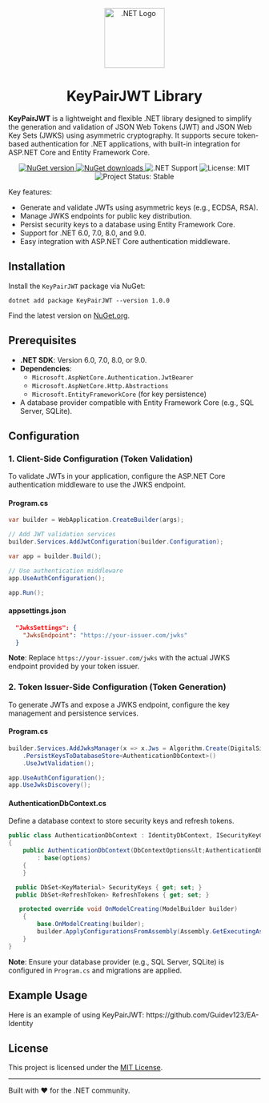 <body>
<p align="center">
  <a href="https://dotnet.microsoft.com/" target="_blank">
    <img src="https://upload.wikimedia.org/wikipedia/commons/e/ee/.NET_Core_Logo.svg" width="120" alt=".NET Logo" />
  </a>
</p>

<h1 align="center">KeyPairJWT Library</h1>

  <strong>KeyPairJWT</strong> is a lightweight and flexible .NET library designed to simplify the generation and validation of JSON Web Tokens (JWT) and JSON Web Key Sets (JWKS) using asymmetric cryptography. It supports secure token-based authentication for .NET applications, with built-in integration for ASP.NET Core and Entity Framework Core.

<p align="center">
        <a href="https://www.nuget.org/packages/KeyPairJWT">
            <img class="badge" src="https://img.shields.io/nuget/v/KeyPairJWT?color=purple&label=NuGet" alt="NuGet version" />
        </a>
        <a href="https://www.nuget.org/packages/KeyPairJWT">
            <img class="badge" src="https://img.shields.io/nuget/dt/KeyPairJWT?color=blue" alt="NuGet downloads" />
        </a>
        <img class="badge" src="https://img.shields.io/badge/.NET-6.0%20|%207.0%20|%208.0%20|%209.0-blueviolet" alt=".NET Support" />
        <img class="badge" src="https://img.shields.io/badge/license-MIT-green.svg" alt="License: MIT" />
        <img class="badge" src="https://img.shields.io/badge/status-stable-brightgreen" alt="Project Status: Stable" />
</p>


  <p>Key features:</p>
    <ul>
        <li>Generate and validate JWTs using asymmetric keys (e.g., ECDSA, RSA).</li>
        <li>Manage JWKS endpoints for public key distribution.</li>
        <li>Persist security keys to a database using Entity Framework Core.</li>
        <li>Support for .NET 6.0, 7.0, 8.0, and 9.0.</li>
        <li>Easy integration with ASP.NET Core authentication middleware.</li>
    </ul>

   <h2>Installation</h2>
   <p>Install the <code>KeyPairJWT</code> package via NuGet:</p>
    <pre><code>dotnet add package KeyPairJWT --version 1.0.0</code></pre>
    <p>Find the latest version on <a href="https://www.nuget.org/packages/KeyPairJWT">NuGet.org</a>.</p>

   <h2>Prerequisites</h2>
    <ul>
        <li><strong>.NET SDK</strong>: Version 6.0, 7.0, 8.0, or 9.0.</li>
        <li><strong>Dependencies</strong>:
            <ul>
                <li><code>Microsoft.AspNetCore.Authentication.JwtBearer</code></li>
                <li><code>Microsoft.AspNetCore.Http.Abstractions</code></li>
                <li><code>Microsoft.EntityFrameworkCore</code> (for key persistence)</li>
            </ul>
        </li>
        <li>A database provider compatible with Entity Framework Core (e.g., SQL Server, SQLite).</li>
    </ul>

  <h2>Configuration</h2>

  <h3>1. Client-Side Configuration (Token Validation)</h3>
    <p>To validate JWTs in your application, configure the ASP.NET Core authentication middleware to use the JWKS endpoint.</p>
    
   <h4>Program.cs</h4>
   
```csharp
var builder = WebApplication.CreateBuilder(args);

// Add JWT validation services
builder.Services.AddJwtConfiguration(builder.Configuration);

var app = builder.Build();

// Use authentication middleware
app.UseAuthConfiguration();

app.Run();
```

  <h4>appsettings.json</h4>
  
```json
  "JwksSettings": {
    "JwksEndpoint": "https://your-issuer.com/jwks"
  }
```
      
<p><strong>Note</strong>: Replace <code>https://your-issuer.com/jwks</code> with the actual JWKS endpoint provided by your token issuer.</p>

   <h3>2. Token Issuer-Side Configuration (Token Generation)</h3>
    <p>To generate JWTs and expose a JWKS endpoint, configure the key management and persistence services.</p>

  <h4>Program.cs</h4>
  
```csharp
builder.Services.AddJwksManager(x => x.Jws = Algorithm.Create(DigitalSignaturesAlgorithm.EcdsaSha256))
    .PersistKeysToDatabaseStore<AuthenticationDbContext>()
    .UseJwtValidation();

app.UseAuthConfiguration();
app.UseJwksDiscovery();
```

<h4>AuthenticationDbContext.cs</h4>
    <p>Define a database context to store security keys and refresh tokens.</p>

```csharp
public class AuthenticationDbContext : IdentityDbContext, ISecurityKeyContext
{
    public AuthenticationDbContext(DbContextOptions&lt;AuthenticationDbContext&gt; options)
        : base(options)
    {
    }

  public DbSet<KeyMaterial> SecurityKeys { get; set; }
  public DbSet<RefreshToken> RefreshTokens { get; set; }

   protected override void OnModelCreating(ModelBuilder builder)
    {
        base.OnModelCreating(builder);
        builder.ApplyConfigurationsFromAssembly(Assembly.GetExecutingAssembly());
    }
}
```
 <p><strong>Note</strong>: Ensure your database provider (e.g., SQL Server, SQLite) is configured in <code>Program.cs</code> and migrations are applied.</p>

   <h2>Example Usage</h2>
    <p>Here is an example of using KeyPairJWT: https://github.com/Guidev123/EA-Identity</p>
    
  <h2>License</h2>
    <p>This project is licensed under the <a href="https://opensource.org/licenses/MIT">MIT License</a>.</p>

  <hr>
    <p class="center">Built with ❤️ for the .NET community.</p>
</body>
